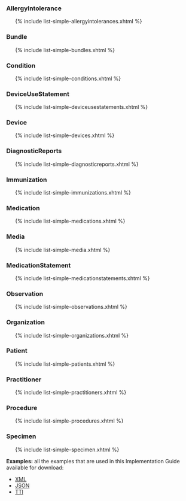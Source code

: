 ### AllergyIntolerance

<ul>{% include list-simple-allergyintolerances.xhtml %}</ul>

### Bundle

<ul>{% include list-simple-bundles.xhtml %}</ul>


### Condition

<ul>{% include list-simple-conditions.xhtml %}</ul>


### DeviceUseStatement

<ul>{% include list-simple-deviceusestatements.xhtml %}</ul>

### Device

<ul>{% include list-simple-devices.xhtml %}</ul>

### DiagnosticReports

<ul>{% include list-simple-diagnosticreports.xhtml %}</ul>

### Immunization

<ul>{% include list-simple-immunizations.xhtml %}</ul>

### Medication

<ul>{% include list-simple-medications.xhtml %}</ul>

### Media

<ul>{% include list-simple-media.xhtml %}</ul>

### MedicationStatement

<ul>{% include list-simple-medicationstatements.xhtml %}</ul>

### Observation

<ul>{% include list-simple-observations.xhtml %}</ul>

### Organization

<ul>{% include list-simple-organizations.xhtml %}</ul>

### Patient

<ul>{% include list-simple-patients.xhtml %}</ul>

### Practitioner

<ul>{% include list-simple-practitioners.xhtml %}</ul>

### Procedure

<ul>{% include list-simple-procedures.xhtml %}</ul>

### Specimen

<ul>{% include list-simple-specimen.xhtml %}</ul>

<!-- `todo: generate an example list from preprocessor` -->


**Examples:** all the examples that are used in this Implementation Guide available for download:

- [XML](examples.xml.zip)
- [JSON](examples.json.zip)
- [TTl](examples.ttl.zip)
